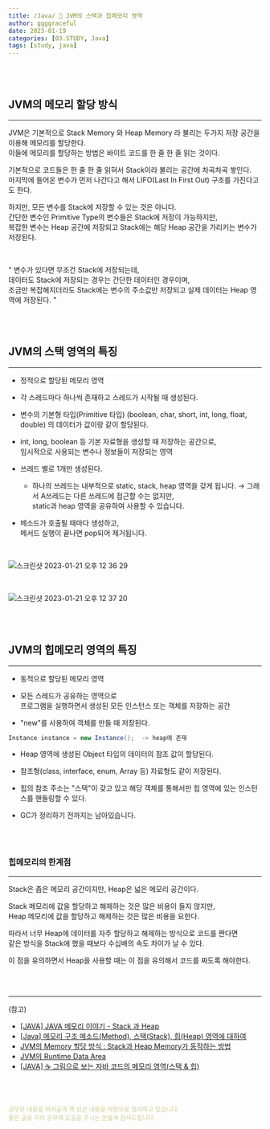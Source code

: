 ```yaml
---
title: /Java/ 💬 JVM의 스택과 힙메모리 영역
author: ggggraceful
date: 2023-01-19
categories: [03.STUDY, Java]
tags: [study, java]
---
```


<br/>
<br/>

## JVM의 메모리 할당 방식

---

JVM은 기본적으로 Stack Memory 와 Heap Memory 라 불리는 두가지 저장 공간을 이용해 메모리를 할당한다.  
이들에 메모리를 할당하는 방법은 바이트 코드를 한 줄 한 줄 읽는 것이다.

기본적으로 코드들은 한 줄 한 줄 읽혀서 Stack이라 불리는 공간에 차곡차곡 쌓인다.  
마지막에 들어온 변수가 먼저 나간다고 해서 LIFO(Last In First Out) 구조를 가진다고도 한다.  

하지만, 모든 변수를 Stack에 저장할 수 있는 것은 아니다.  
간단한 변수인 Primitive Type의 변수들은 Stack에 저장이 가능하지만,  
복잡한 변수는 Heap 공간에 저장되고 Stack에는 해당 Heap 공간을 가리키는 변수가 저장된다.

<br/>

" 변수가 있다면 무조건 Stack에 저장되는데,  
데이터도 Stack에 저장되는 경우는 간단한 데이터인 경우이며,  
조금만 복잡해지더라도 Stack에는 변수의 주소값만 저장되고 실제 데이터는 Heap 영역에 저장된다. "

<br/>
<br/>

## JVM의 스택 영역의 특징

---

- 정적으로 할당된 메모리 영역

- 각 스레드마다 하나씩 존재하고 스레드가 시작될 때 생성된다.

- 변수의 기본형 타입(Primitive 타입) (boolean, char, short, int, long, float, double) 의 데이터가
값이랑 같이 할당된다.

- int, long, boolean 등 기본 자료형을 생성할 때 저장하는 공간으로,  
  임시적으로 사용되는 변수나 정보들이 저장되는 영역

- 쓰레드 별로 1개만 생성된다.
  - 하나의 쓰레드는 내부적으로 static, stack, heap 영역을 갖게 됩니다.
    → 그래서 A쓰레드는 다른 쓰레드에 접근할 수는 없지만,  
      static과 heap 영역을 공유하여 사용할 수 있습니다.

- 메소드가 호출될 때마다 생성하고,  
  메서드 실행이 끝나면 pop되어 제거됩니다.

<br/>

![스크린샷 2023-01-21 오후 12 36 29](https://user-images.githubusercontent.com/109974940/213841846-09c02faa-738c-4887-ae00-37a30846d70b.png)

<br/>

![스크린샷 2023-01-21 오후 12 37 20](https://user-images.githubusercontent.com/109974940/213841870-732c0111-0928-4a16-bc32-dd110c9a3dc9.png)

<br/>
<br/>

## JVM의 힙메모리 영역의 특징

---

- 동적으로 할당된 메모리 영역

- 모든 스레드가 공유하는 영역으로  
  프로그램을 실행하면서 생성된 모든 인스턴스 또는 객체를 저장하는 공간

- "new"를 사용하여 객체를 만들 때 저장된다.

```java
Instance instance = new Instance();  -> heap에 존재
```

- Heap 영역에 생성된 Object 타입의 데이터의 참조 값이 할당된다.

- 참조형(class, interface, enum, Array 등) 자료형도 같이 저장된다.

- 힙의 참조 주소는 "스택"이 갖고 있고 해당 객체를 통해서만 힙 영역에 있는 인스턴스를 핸들링할 수 있다.

- GC가 정리하기 전까지는 남아있습니다.

<br/>
<br/>

### 힙메모리의 한계점

---

Stack은 좁은 메모리 공간이지만, Heap은 넓은 메모리 공간이다.   

Stack 메모리에 값을 할당하고 해제하는 것은 많은 비용이 들지 않지만,   
Heap 메모리에 값을 할당하고 해제하는 것은 많은 비용을 요한다.   

따라서 너무 Heap에 데이터를 자주 할당하고 해제하는 방식으로 코드를 짠다면   
같은 방식을 Stack에 했을 때보다 수십배의 속도 차이가 날 수 있다.   

이 점을 유의하면서 Heap을 사용할 때는 이 점을 유의해서 코드를 짜도록 해야한다. 


<br/>
<br/>

---

(참고)

- [[JAVA] JAVA 메모리 이야기 - Stack 과 Heap](https://devkingdom.tistory.com/226)
- [[Java] 메모리 구조 메소드(Method), 스택(Stack), 힙(Heap) 영역에 대하여](https://coding-factory.tistory.com/830)
- [JVM의 Memory 할당 방식 : Stack과 Heap Memory가 동작하는 방법](https://kotlinworld.com/310)
- [JVM의 Runtime Data Area](https://www.holaxprogramming.com/2013/07/16/java-jvm-runtime-data-area/)
- [[JAVA] ☕ 그림으로 보는 자바 코드의 메모리 영역(스택 & 힙)](https://inpa.tistory.com/entry/JAVA-%E2%98%95-%EA%B7%B8%EB%A6%BC%EC%9C%BC%EB%A1%9C-%EB%B3%B4%EB%8A%94-%EC%9E%90%EB%B0%94-%EC%BD%94%EB%93%9C%EC%9D%98-%EB%A9%94%EB%AA%A8%EB%A6%AC-%EC%98%81%EC%97%AD%EC%8A%A4%ED%83%9D-%ED%9E%99)

<br/>
<br/>

<span style="font-size: 12px; color:  #cbce91"> 공부한 내용을 여러글과 책 읽은 내용을 바탕으로 정리하고 있습니다.</span>  
<span style="font-size: 12px; color:  #cbce91"> 좋은 글로 저의 공부에 도움을 주시는 분들께 감사드립니다. </span>


<!--

❤️면접예상질문 ❤️

-->
